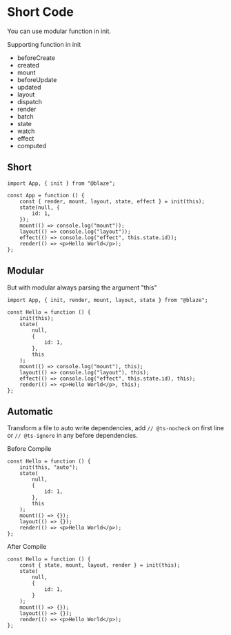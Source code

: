 # Short Code

You can use modular function in init.

Supporting function in init

-   beforeCreate
-   created
-   mount
-   beforeUpdate
-   updated
-   layout
-   dispatch
-   render
-   batch
-   state
-   watch
-   effect
-   computed

## Short

```tsx
import App, { init } from "@blaze";

const App = function () {
    const { render, mount, layout, state, effect } = init(this);
    state(null, {
        id: 1,
    });
    mount(() => console.log("mount"));
    layout(() => console.log("layout"));
    effect(() => console.log("effect", this.state.id));
    render(() => <p>Hello World</p>);
};
```

## Modular

But with modular always parsing the argument "this"

```tsx
import App, { init, render, mount, layout, state } from "@blaze";

const Hello = function () {
    init(this);
    state(
        null,
        {
            id: 1,
        },
        this
    );
    mount(() => console.log("mount"), this);
    layout(() => console.log("layout"), this);
    effect(() => console.log("effect", this.state.id), this);
    render(() => <p>Hello World</p>, this);
};
```

## Automatic

Transform a file to auto write dependencies, add `// @ts-nocheck` on first line or `// @ts-ignore` in any before dependencies.

Before Compile

```tsx
const Hello = function () {
    init(this, "auto");
    state(
        null,
        {
            id: 1,
        },
        this
    );
    mount(() => {});
    layout(() => {});
    render(() => <p>Hello World</p>);
};
```

After Compile

```tsx
const Hello = function () {
    const { state, mount, layout, render } = init(this);
    state(
        null,
        {
            id: 1,
        }
    );
    mount(() => {});
    layout(() => {});
    render(() => <p>Hello World</p>);
};
```